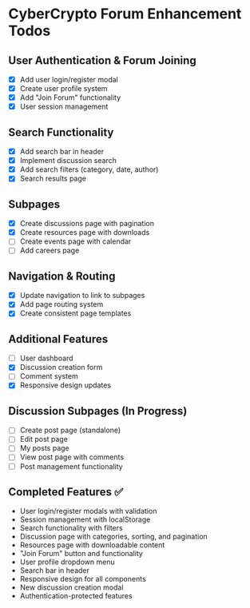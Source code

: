 # CyberCrypto Forum Enhancement Todos

## User Authentication & Forum Joining
- [x] Add user login/register modal
- [x] Create user profile system
- [x] Add "Join Forum" functionality
- [x] User session management

## Search Functionality
- [x] Add search bar in header
- [x] Implement discussion search
- [x] Add search filters (category, date, author)
- [x] Search results page

## Subpages
- [x] Create discussions page with pagination
- [x] Create resources page with downloads
- [ ] Create events page with calendar
- [ ] Add careers page

## Navigation & Routing
- [x] Update navigation to link to subpages
- [x] Add page routing system
- [x] Create consistent page templates

## Additional Features
- [ ] User dashboard
- [x] Discussion creation form
- [ ] Comment system
- [x] Responsive design updates

## Discussion Subpages (In Progress)
- [ ] Create post page (standalone)
- [ ] Edit post page
- [ ] My posts page
- [ ] View post page with comments
- [ ] Post management functionality

## Completed Features ✅
- User login/register modals with validation
- Session management with localStorage
- Search functionality with filters
- Discussion page with categories, sorting, and pagination
- Resources page with downloadable content
- "Join Forum" button and functionality
- User profile dropdown menu
- Search bar in header
- Responsive design for all components
- New discussion creation modal
- Authentication-protected features
